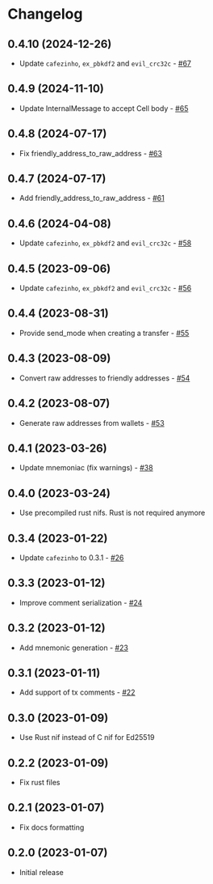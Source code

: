 # Changelog

## 0.4.10 (2024-12-26)

  * Update `cafezinho`, `ex_pbkdf2` and `evil_crc32c` - [#67](https://github.com/ayrat555/ton/pull/67)

## 0.4.9 (2024-11-10)

  *  Update InternalMessage to accept Cell body - [#65](https://github.com/ayrat555/ton/pull/65)

## 0.4.8 (2024-07-17)

  * Fix friendly_address_to_raw_address - [#63](https://github.com/ayrat555/ton/pull/63)

## 0.4.7 (2024-07-17)

  * Add friendly_address_to_raw_address - [#61](https://github.com/ayrat555/ton/pull/61)

## 0.4.6 (2024-04-08)

  * Update `cafezinho`, `ex_pbkdf2` and `evil_crc32c` - [#58](https://github.com/ayrat555/ton/pull/58)

## 0.4.5 (2023-09-06)

  * Update `cafezinho`, `ex_pbkdf2` and `evil_crc32c` - [#56](https://github.com/ayrat555/ton/pull/56)

## 0.4.4 (2023-08-31)

  * Provide send_mode when creating a transfer - [#55](https://github.com/ayrat555/ton/pull/55)

## 0.4.3 (2023-08-09)

  * Convert raw addresses to friendly addresses - [#54](https://github.com/ayrat555/ton/pull/54)

## 0.4.2 (2023-08-07)

  * Generate raw addresses from wallets - [#53](https://github.com/ayrat555/ton/pull/53)

## 0.4.1 (2023-03-26)

  * Update mnemoniac (fix warnings) - [#38](https://github.com/ayrat555/ton/pull/38)

## 0.4.0 (2023-03-24)

  * Use precompiled rust nifs. Rust is not required anymore

## 0.3.4 (2023-01-22)

  * Update `cafezinho` to 0.3.1 - [#26](https://github.com/ayrat555/ton/pull/26)

## 0.3.3 (2023-01-12)

  * Improve comment serialization - [#24](https://github.com/ayrat555/ton/pull/24)

## 0.3.2 (2023-01-12)

  * Add mnemonic generation - [#23](https://github.com/ayrat555/ton/pull/23)

## 0.3.1 (2023-01-11)

  * Add support of tx comments - [#22](https://github.com/ayrat555/ton/pull/22)

## 0.3.0 (2023-01-09)

  * Use Rust nif instead of C nif for Ed25519

## 0.2.2 (2023-01-09)

  * Fix rust files

## 0.2.1 (2023-01-07)

  * Fix docs formatting

## 0.2.0 (2023-01-07)

  * Initial release
